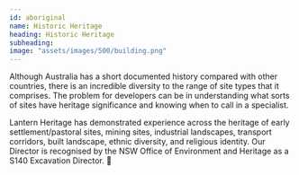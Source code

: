 ```yaml
---
id: aboriginal
name: Historic Heritage
heading: Historic Heritage
subheading: 
image: "assets/images/500/building.png"
---
```


Although Australia has a short documented history compared with other countries, there is an incredible diversity to the range of site types that it comprises. The problem for developers can be in understanding what sorts of sites have heritage significance and knowing when to call in a specialist.




Lantern Heritage has demonstrated experience across the heritage of early settlement/pastoral sites, mining sites, industrial landscapes, transport corridors, built landscape, ethnic diversity, and religious identity. Our Director is recognised by the NSW Office of Environment and Heritage as a S140 Excavation Director.
 
